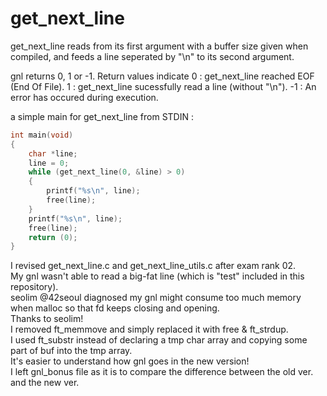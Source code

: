 # get_next_line

get_next_line reads from its first argument with a buffer size given when compiled,
and feeds a line seperated by "\n" to its second argument.

gnl returns 0, 1 or -1.
Return values indicate
0 : get_next_line reached EOF (End Of File).
1 : get_next_line sucessfully read a line (without "\n").
-1 : An error has occured during execution.

a simple main for get_next_line from STDIN :

```c
int	main(void)
{
	char *line;
	line = 0;
	while (get_next_line(0, &line) > 0)
	{
		printf("%s\n", line);
		free(line);
	}
	printf("%s\n", line);
	free(line);
	return (0);
}
```

I revised get_next_line.c and get_next_line_utils.c after exam rank 02.<br />
My gnl wasn't able to read a big-fat line (which is "test" included in this repository).<br />
seolim @42seoul diagnosed my gnl might consume too much memory when malloc so that fd keeps closing and opening.<br />
Thanks to seolim!<br />
I removed ft_memmove and simply replaced it with free & ft_strdup.<br />
I used ft_substr instead of declaring a tmp char array and copying some part of buf into the tmp array.<br />
It's easier to understand how gnl goes in the new version!<br />
I left gnl_bonus file as it is to compare the difference between the old ver. and the new ver.<br />
